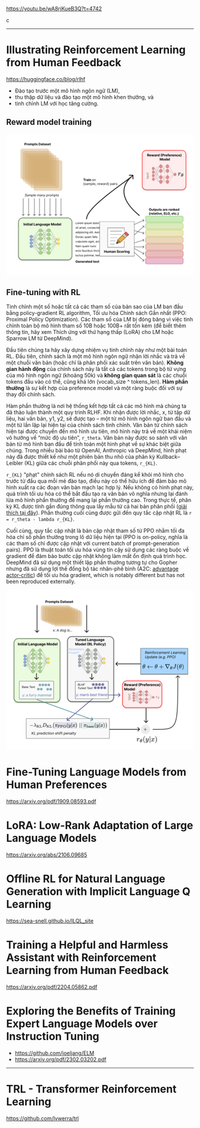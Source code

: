 https://youtu.be/wA8rjKueB3Q?t=4742

c

- - -

# Illustrating Reinforcement Learning from Human Feedback
https://huggingface.co/blog/rlhf

- Đào tạo trước một mô hình ngôn ngữ (LM),
- thu thập dữ liệu và đào tạo một mô hình khen thưởng, và
- tinh chỉnh LM với học tăng cường.

## Reward model training
![](files/rlhf-00.png)

## Fine-tuning with RL

 Tinh chỉnh một số hoặc tất cả các tham số của bản sao của LM ban đầu bằng policy-gradient RL algorithm, Tối ưu hóa Chính sách Gần nhất (PPO: Proximal Policy Optimization). Các tham số của LM bị đóng băng vì việc tinh chỉnh toàn bộ mô hình tham số 10B hoặc 100B+ rất tốn kém (để biết thêm thông tin, hãy xem Thích ứng với thứ hạng thấp (LoRA) cho LM hoặc Sparrow LM từ DeepMind).

Đầu tiên chúng ta hãy xây dựng nhiệm vụ tinh chỉnh này như một bài toán RL. Đầu tiên, chính sách là một mô hình ngôn ngữ nhận lời nhắc và trả về một chuỗi văn bản (hoặc chỉ là phân phối xác suất trên văn bản). __Không gian hành động__ của chính sách này là tất cả các tokens trong bộ từ vựng của mô hình ngôn ngữ (khoảng 50k) và __không gian quan sát__ là các chuỗi tokens đầu vào có thể, cũng khá lớn (vocab_size ^ tokens_len). __Hàm phần thưởng__ là sự kết hợp của preference model và một ràng buộc đối với sự thay đổi chính sách.

Hàm phần thưởng là nơi hệ thống kết hợp tất cả các mô hình mà chúng ta đã thảo luận thành một quy trình RLHF. Khi nhận được lời nhắc, x, từ tập dữ liệu, hai văn bản, y1, y2, sẽ được tạo – một từ mô hình ngôn ngữ ban đầu và một từ lần lặp lại hiện tại của chính sách tinh chỉnh. Văn bản từ chính sách hiện tại được chuyển đến mô hình ưu tiên, mô hình này trả về một khái niệm vô hướng về “mức độ ưu tiên”, `r_theta`. Văn bản này được so sánh với văn bản từ mô hình ban đầu để tính toán một hình phạt về sự khác biệt giữa chúng. Trong nhiều bài báo từ OpenAI, Anthropic và DeepMind, hình phạt này đã được thiết kế như một phiên bản thu nhỏ của phân kỳ Kullback–Leibler (KL) giữa các chuỗi phân phối này qua tokens, `r_{KL}`.

`r_{KL}` "phạt" chính sách RL nếu nó di chuyển đáng kể khỏi mô hình cho trước từ đầu qua mỗi mẻ đào tạo, điều này có thể hữu ích để đảm bảo mô hình xuất ra các đoạn văn bản mạch lạc hợp lý. Nếu không có hình phạt này, quá trình tối ưu hóa có thể bắt đầu tạo ra văn bản vô nghĩa nhưng lại đánh lừa mô hình phần thưởng để mang lại phần thưởng cao. Trong thực tế, phân kỳ KL được tính gần đúng thông qua lấy mẫu từ cả hai bản phân phối ([giải thích tại đây](http://joschu.net/blog/kl-approx.html)). Phần thưởng cuối cùng được gửi đến quy tắc cập nhật RL là `r = r_theta - lambda r_{KL}`.

Cuối cùng, quy tắc cập nhật là bản cập nhật tham số từ PPO nhằm tối đa hóa chỉ số phần thưởng trong lô dữ liệu hiện tại (PPO  is on-policy, nghĩa là các tham số chỉ được cập nhật với current batch of prompt-generation pairs). PPO là thuật toán tối ưu hóa vùng tin cậy sử dụng các ràng buộc về gradient để đảm bảo bước cập nhật không làm mất ổn định quá trình học. DeepMind đã sử dụng một thiết lập phần thưởng tương tự cho Gopher nhưng đã sử dụng lợi thế đồng bộ tác nhân-phê bình (A2C: [advantage actor-critic](proceedings.mlr.press/v48/mniha16.html)) để tối ưu hóa gradient, which is notably different but has not been reproduced externally.

![](files/rlhf-01.png)

# Fine-Tuning Language Models from Human Preferences
https://arxiv.org/pdf/1909.08593.pdf

# LoRA: Low-Rank Adaptation of Large Language Models
https://arxiv.org/abs/2106.09685


# Offline RL for Natural Language Generation with Implicit Language Q Learning
https://sea-snell.github.io/ILQL_site


# Training a Helpful and Harmless Assistant with Reinforcement Learning from Human Feedback
https://arxiv.org/pdf/2204.05862.pdf


# Exploring the Benefits of Training Expert Language Models over Instruction Tuning
- https://github.com/joeljang/ELM
- https://arxiv.org/pdf/2302.03202.pdf

- - -

# TRL - Transformer Reinforcement Learning
https://github.com/lvwerra/trl
